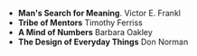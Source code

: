 * **Man's Search for Meaning**. Victor E. Frankl
* **Tribe of Mentors** Timothy Ferriss
* **A Mind of Numbers** Barbara Oakley
* **The Design of Everyday Things** Don Norman


